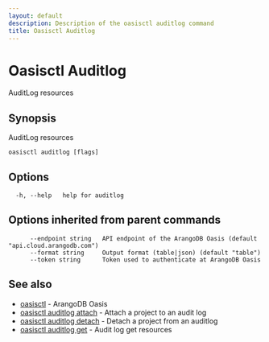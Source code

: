 ```yaml
---
layout: default
description: Description of the oasisctl auditlog command
title: Oasisctl Auditlog
---
```

# Oasisctl Auditlog

AuditLog resources

## Synopsis

AuditLog resources

```
oasisctl auditlog [flags]
```

## Options

```
  -h, --help   help for auditlog
```

## Options inherited from parent commands

```
      --endpoint string   API endpoint of the ArangoDB Oasis (default "api.cloud.arangodb.com")
      --format string     Output format (table|json) (default "table")
      --token string      Token used to authenticate at ArangoDB Oasis
```

## See also

* [oasisctl](oasisctl-options.html)	 - ArangoDB Oasis
* [oasisctl auditlog attach](oasisctl-auditlog-attach.html)	 - Attach a project to an audit log
* [oasisctl auditlog detach](oasisctl-auditlog-detach.html)	 - Detach a project from an auditlog
* [oasisctl auditlog get](oasisctl-auditlog-get.html)	 - Audit log get resources

